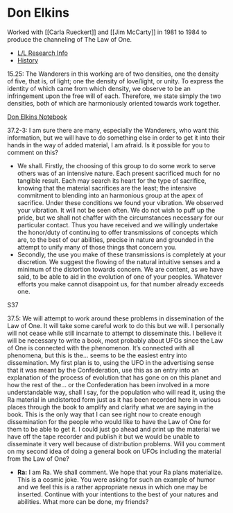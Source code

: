 # Don Elkins
Worked with [[Carla Rueckert]] and [[Jim McCarty]] in 1981 to 1984 to produce the channeling of The Law of One. 
- [L/L Research Info](https://www.llresearch.org/about/don-elkins)
- [History](https://www.llresearch.org/history)

15.25: The Wanderers in this working are of two densities, one the density of five, that is, of light; one the density of love/light, or unity. To express the identity of which came from which density, we observe to be an infringement upon the free will of each. Therefore, we state simply the two densities, both of which are harmoniously oriented towards work together.

[Don Elkins Notebook](https://www.llresearch.org/history/notebook)

37.2-3: I am sure there are many, especially the Wanderers, who want this information, but we will have to do something else in order to get it into their hands in the way of added material, I am afraid. Is it possible for you to comment on this?
- We shall. Firstly, the choosing of this group to do some work to serve others was of an intensive nature. Each present sacrificed much for no tangible result. Each may search its heart for the type of sacrifice, knowing that the material sacrifices are the least; the intensive commitment to blending into an harmonious group at the apex of sacrifice. Under these conditions we found your vibration. We observed your vibration. It will not be seen often. We do not wish to puff up the pride, but we shall not chaffer with the circumstances necessary for our particular contact. Thus you have received and we willingly undertake the honor/duty of continuing to offer transmissions of concepts which are, to the best of our abilities, precise in nature and grounded in the attempt to unify many of those things that concern you.
- Secondly, the use you make of these transmissions is completely at your discretion. We suggest the flowing of the natural intuitive senses and a minimum of the distortion towards concern. We are content, as we have said, to be able to aid in the evolution of one of your peoples. Whatever efforts you make cannot disappoint us, for that number already exceeds one.

S37

37.5: We will attempt to work around these problems in dissemination of the Law of One. It will take some careful work to do this but we will. I personally will not cease while still incarnate to attempt to disseminate this. I believe it will be necessary to write a book, most probably about UFOs since the Law of One is connected with the phenomenon. It’s connected with all phenomena, but this is the… seems to be the easiest entry into dissemination. My first plan is to, using the UFO in the advertising sense that it was meant by the Confederation, use this as an entry into an explanation of the process of evolution that has gone on on this planet and how the rest of the… or the Confederation has been involved in a more understandable way, shall I say, for the population who will read it, using the Ra material in undistorted form just as it has been recorded here in various places through the book to amplify and clarify what we are saying in the book. This is the only way that I can see right now to create enough dissemination for the people who would like to have the Law of One for them to be able to get it. I could just go ahead and print up the material we have off the tape recorder and publish it but we would be unable to disseminate it very well because of distribution problems. Will you comment on my second idea of doing a general book on UFOs including the material from the Law of One?
- **Ra:** I am Ra. We shall comment. We hope that your Ra plans materialize. This is a cosmic joke. You were asking for such an example of humor and we feel this is a rather appropriate nexus in which one may be inserted. Continue with your intentions to the best of your natures and abilities. What more can be done, my friends?